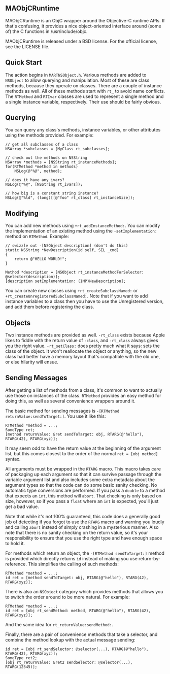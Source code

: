 MAObjCRuntime
-------------

MAObjCRuntime is an ObjC wrapper around the Objective-C runtime APIs. If that's confusing, it provides a nice object-oriented interface around (some of) the C functions in /usr/include/objc.

MAObjCRuntime is released under a BSD license. For the official license, see the LICENSE file.

Quick Start
-----------

The action begins in `MARTNSObject.h`. Various methods are added to `NSObject` to allow querying and manipulation. Most of these are class methods, because they operate on classes. There are a couple of instance methods as well. All of these methods start with `rt_` to avoid name conflicts. The `RTMethod` and `RTIvar` classes are used to represent a single method and a single instance variable, respectively. Their use should be fairly obvious.

Querying
--------

You can query any class's methods, instance variables, or other attributes using the methods provided. For example:

    // get all subclasses of a class
    NSArray *subclasses = [MyClass rt_subclasses];
    
    // check out the methods on NSString
    NSArray *methods = [NSString rt_instanceMethods];
    for(RTMethod *method in methods)
        NSLog(@"%@", method);
    
    // does it have any ivars?
    NSLog(@"%@", [NSString rt_ivars]);
    
    // how big is a constant string instance?
    NSLog(@"%ld", (long)[[@"foo" rt_class] rt_instanceSize]);

Modifying
---------

You can add new methods using `+rt_addInstanceMethod:`. You can modify the implementation of an existing method using the `-setImplementation:` method on `RTMethod`. Example:

    // swizzle out -[NSObject description] (don't do this)
    static NSString *NewDescription(id self, SEL _cmd)
    {
        return @"HELLO WORLD!";
    }
    
    Method *description = [NSObject rt_instanceMethodForSelector: @selector(description)];
    [description setImplementation: (IMP)NewDescription];

You can create new classes using `+rt_createSubclassNamed:` or `+rt_createUnregisteredSubclassNamed:`. Note that if you want to add instance variables to a class then you have to use the Unregistered version, and add them before registering the class.

Objects
-------

Two instance methods are provided as well. `-rt_class` exists because Apple likes to fiddle with the return value of `-class`, and `-rt_class` always gives you the right value. `-rt_setClass:` does pretty much what it says: sets the class of the object. It won't reallocate the object or anything, so the new class had better have a memory layout that's compatible with the old one, or else hilarity will ensue.

Sending Messages
----------------

After getting a list of methods from a class, it's common to want to actually use those on instances of the class. `RTMethod` provides an easy method for doing this, as well as several convenience wrappers around it.

The basic method for sending messages is `-[RTMethod returnValue:sendToTarget:]`. You use it like this:

    RTMethod *method = ...;
    SomeType ret;
    [method returnValue: &ret sendToTarget: obj, RTARG(@"hello"), RTARG(42), RTARG(xyz)];

It may seem odd to have the return value at the beginning of the argument list, but this comes closest to the order of the normal `ret = [obj method]` syntax.

All arguments must be wrapped in the `RTARG` macro. This macro takes care of packaging up each argument so that it can survive passage through the variable argument list and also includes some extra metadata about the argument types so that the code can do some basic sanity checking. No automatic type conversions are performed. If you pass a `double` to a method that expects an `int`, this method will `abort`. That checking is only based on size, however, so if you pass a `float` where an `int` is expected, you'll just get a bad value.

Note that while it's not 100% guaranteed, this code does a generally good job of detecting if you forgot to use the `RTARG` macro and warning you loudly and calling `abort` instead of simply crashing in a mysterious manner. Also note that there is no sanity checking on the return value, so it's your responsibility to ensure that you use the right type and have enough space to hold it.

For methods which return an object, the `-[RTMethod sendToTarget:]` method is provided which directly returns `id` instead of making you use return-by-reference. This simplifies the calling of such methods:

    RTMethod *method = ...;
    id ret = [method sendToTarget: obj, RTARG(@"hello"), RTARG(42), RTARG(xyz)];

There is also an `NSObject` category which provides methods that allows you to switch the order around to be more natural. For example:

    RTMethod *method = ...;
    id ret = [obj rt_sendMethod: method, RTARG(@"hello"), RTARG(42), RTARG(xyz)];

And the same idea for `rt_returnValue:sendMethod:`.

Finally, there are a pair of convenience methods that take a selector, and combine the method lookup with the actual message sending:

    id ret = [obj rt_sendSelector: @selector(...), RTARG(@"hello"), RTARG(42), RTARG(xyz)];
    SomeType ret2;
    [obj rt_returnValue: &ret2 sendSelector: @selector(...), RTARG(12345)];
